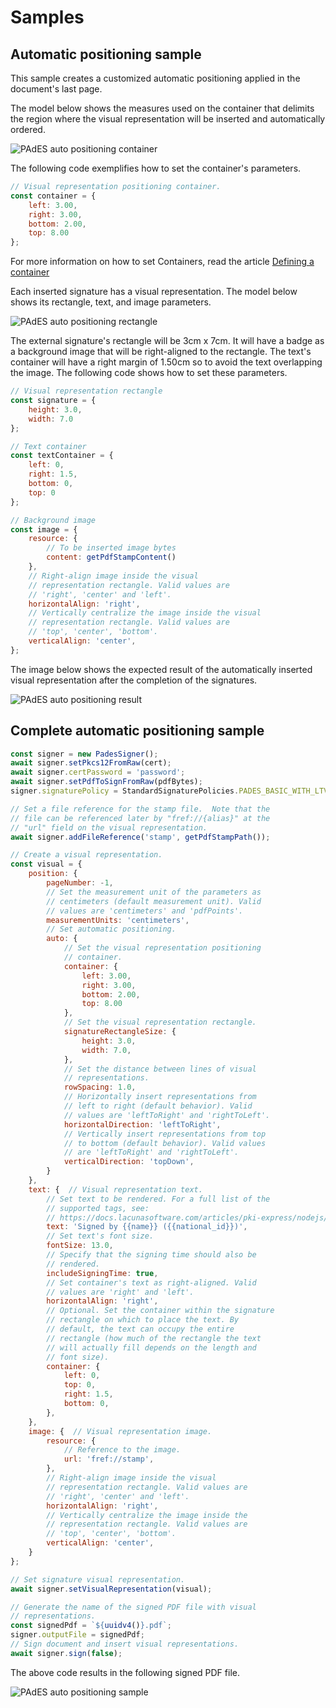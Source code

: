 ﻿# Samples

## Automatic positioning sample

This sample creates a customized automatic positioning applied in the document's last page.

The model below shows the measures used on the container that delimits the region where the visual representation will be inserted and automatically ordered.

![PAdES auto positioning container](../../../../../images/pki-sdk/pades-autopos-container.png)

The following code exemplifies how to set the container's parameters.

```javascript
// Visual representation positioning container.
const container = {
    left: 3.00,
    right: 3.00,
    bottom: 2.00,
    top: 8.00
};
```

For more information on how to set Containers, read the article [Defining a container](containers.md)

Each inserted signature has a visual representation. The model below shows its rectangle, text, and image parameters.

![PAdES auto positioning rectangle](../../../../../images/pki-sdk/visual-rep-rectangle.png)

The external signature's rectangle will be 3cm x 7cm. It will have a badge as a background image that will be right-aligned to the rectangle. The text's container will have a right margin of 1.50cm so to avoid the text overlapping the image. The following code shows how to set these parameters. 

```javascript
// Visual representation rectangle
const signature = {
    height: 3.0,
    width: 7.0
};

// Text container
const textContainer = {
    left: 0,
    right: 1.5,
    bottom: 0,
    top: 0
};

// Background image
const image = {
    resource: {
        // To be inserted image bytes
        content: getPdfStampContent()
    },
    // Right-align image inside the visual 
    // representation rectangle. Valid values are
    // 'right', 'center' and 'left'.
    horizontalAlign: 'right',
    // Vertically centralize the image inside the visual
    // representation rectangle. Valid values are 
    // 'top', 'center', 'bottom'.
    verticalAlign: 'center',
};
```

The image below shows the expected result of the automatically inserted visual representation after the completion of the signatures.

![PAdES auto positioning result](../../../../../images/pki-sdk/visual-rep-result.png)

## Complete automatic positioning sample

```javascript
const signer = new PadesSigner();
await signer.setPkcs12FromRaw(cert);
await signer.certPassword = 'password';
await signer.setPdfToSignFromRaw(pdfBytes);
signer.signaturePolicy = StandardSignaturePolicies.PADES_BASIC_WITH_LTV;

// Set a file reference for the stamp file.  Note that the
// file can be referenced later by "fref://{alias}" at the
// "url" field on the visual representation.
await signer.addFileReference('stamp', getPdfStampPath());

// Create a visual representation.
const visual = {
    position: {
        pageNumber: -1,
        // Set the measurement unit of the parameters as
        // centimeters (default measurement unit). Valid 
        // values are 'centimeters' and 'pdfPoints'. 
        measurementUnits: 'centimeters',
        // Set automatic positioning.
        auto: {
            // Set the visual representation positioning
            // container.
            container: {
                left: 3.00,
                right: 3.00,
                bottom: 2.00,
                top: 8.00
            },
            // Set the visual representation rectangle.
            signatureRectangleSize: {
                height: 3.0,
                width: 7.0,
            },
            // Set the distance between lines of visual
            // representations.
            rowSpacing: 1.0,
            // Horizontally insert representations from
            // left to right (default behavior). Valid
            // values are 'leftToRight' and 'rightToLeft'.
            horizontalDirection: 'leftToRight',
            // Vertically insert representations from top
            // to bottom (default behavior). Valid values
            // are 'leftToRight' and 'rightToLeft'.
            verticalDirection: 'topDown',
        }
    },
    text: {  // Visual representation text.
        // Set text to be rendered. For a full list of the
        // supported tags, see:
        // https://docs.lacunasoftware.com/articles/pki-express/nodejs/visual-rep/index.html#pades-tags
        text: 'Signed by {{name}} ({{national_id}})',
        // Set text's font size.
        fontSize: 13.0,
        // Specify that the signing time should also be 
        // rendered.
        includeSigningTime: true,
        // Set container's text as right-aligned. Valid
        // values are 'right' and 'left'.
        horizontalAlign: 'right',
        // Optional. Set the container within the signature
        // rectangle on which to place the text. By
        // default, the text can occupy the entire 
        // rectangle (how much of the rectangle the text
        // will actually fill depends on the length and 
        // font size).
        container: {  
            left: 0,
            top: 0,
            right: 1.5, 
            bottom: 0,
        },
    },
    image: {  // Visual representation image.
        resource: {
            // Reference to the image.
            url: 'fref://stamp',
        },
        // Right-align image inside the visual 
        // representation rectangle. Valid values are
        // 'right', 'center' and 'left'.
        horizontalAlign: 'right',
        // Vertically centralize the image inside the
        // representation rectangle. Valid values are
        // 'top', 'center', 'bottom'.
        verticalAlign: 'center',
    }
};

// Set signature visual representation.
await signer.setVisualRepresentation(visual);

// Generate the name of the signed PDF file with visual 
// representations.
const signedPdf = `${uuidv4()}.pdf`;
signer.outputFile = signedPdf;
// Sign document and insert visual representations.
await signer.sign(false);
```

The above code results in the following signed PDF file.

![PAdES auto positioning sample](../../../../../images/pki-sdk/pdf-auto-pos.png)